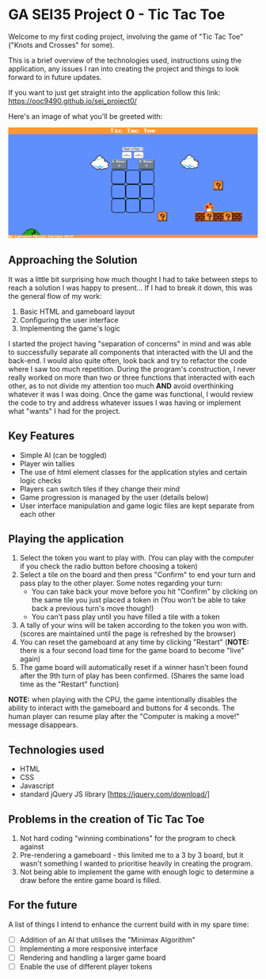 # GA SEI35 Project 0 - Tic Tac Toe
Welcome to my first coding project, involving the game of "Tic Tac Toe" ("Knots and Crosses" for some).

This is a brief overview of the technologies used, instructions using the application, any issues I ran into creating the project and things to look forward to in future updates.

If you want to just get straight into the application follow this link:
https://ooc9490.github.io/sei_project0/

Here's an image of what you'll be greeted with:

![Website Screenshot](/images/project0_screenshot.png)

## Approaching the Solution
It was a little bit surprising how much thought I had to take between steps to reach a solution I was happy to present... If I had to break it down, this was the general flow of my work:

1. Basic HTML and gameboard layout
2. Configuring the user interface
3. Implementing the game's logic

I started the project having "separation of concerns" in mind and was able to successfully separate all components that interacted with the UI and the back-end. I would also quite often, look back and try to refactor the code where I saw too much repetition. During the program's construction, I never really worked on more than two or three functions that interacted with each other, as to not divide my attention too much **AND** avoid overthinking whatever it was I was doing. Once the game was functional, I would review the code to try and address whatever issues I was having or implement what "wants" I had for the project.

## Key Features
- Simple AI (can be toggled)
- Player win tallies
- The use of html element classes for the application styles and certain logic checks
- Players can switch tiles if they change their mind
- Game progression is managed by the user (details below)
- User interface manipulation and game logic files are kept separate from each other

## Playing the application
1. Select the token you want to play with. (You can play with the computer if you check the radio button before choosing a token)
2. Select a tile on the board and then press "Confirm" to end your turn and pass play to the other player. Some notes regarding your turn:
    - You can take back your move before you hit "Confirm" by clicking on the same tile you just placed a token in (You won't be able to take back a previous turn's move though!)
    - You can't pass play until you have filled a tile with a token
3. A tally of your wins will be taken according to the token you won with. (scores are maintained until the page is refreshed by the browser)
4. You can reset the gameboard at any time by clicking "Restart" (**NOTE:** there is a four second load time for the game board to become "live" again)
5. The game board will automatically reset if a winner hasn't been found after the 9th turn of play has been confirmed. (Shares the same load time as the "Restart" function)

**NOTE:** when playing with the CPU, the game intentionally disables the ability to interact with the gameboard and buttons for 4 seconds. The human player can resume play after the "Computer is making a move!" message disappears.

## Technologies used
- HTML
- CSS
- Javascript
- standard jQuery JS library [https://jquery.com/download/]

## Problems in the creation of Tic Tac Toe
1. Not hard coding "winning combinations" for the program to check against
2. Pre-rendering a gameboard - this limited me to a 3 by 3 board, but it wasn't something I wanted to prioritise heavily in creating the program.
3. Not being able to implement the game with enough logic to determine a draw before the entire game board is filled.

## For the future
A list of things I intend to enhance the current build with in my spare time:

- [ ] Addition of an AI that utilises the "Minimax Algorithm"
- [ ] Implementing a more responsive interface
- [ ] Rendering and handling a larger game board
- [ ] Enable the use of different player tokens
